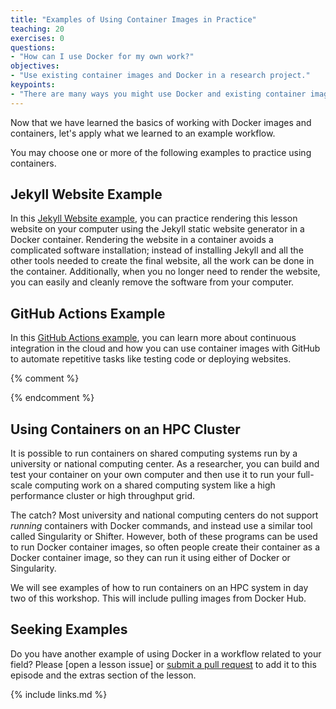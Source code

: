 ```yaml
---
title: "Examples of Using Container Images in Practice"
teaching: 20
exercises: 0
questions:
- "How can I use Docker for my own work?"
objectives:
- "Use existing container images and Docker in a research project."
keypoints:
- "There are many ways you might use Docker and existing container images in your research project."
---
```


Now that we have learned the basics of working with Docker images and containers,
let's apply what we learned to an example workflow.

You may choose one or more of the following examples to practice using containers.

## Jekyll Website Example

In this [Jekyll Website example](../e02-jekyll-lesson-example), you can practice
rendering this lesson website on your computer using the Jekyll static website generator in a Docker container.
Rendering the website in a container avoids a complicated software installation; instead of installing Jekyll and all the other tools needed to create the final website, all the work can be done in the container.
Additionally, when you no longer need to render the website, you can easily and cleanly remove the software from your computer.

## GitHub Actions Example

In this [GitHub Actions example](../e01-github-actions), you can learn more about
continuous integration in the cloud and how you can use container images with GitHub to
automate repetitive tasks like testing code or deploying websites.

{% comment %}
<!--- Placeholder for
## Geospatial Example

Ask @mkuzak to make a PR to add extra for <https://github.com/escience-academy/docker-gdal-demo>

-->
{% endcomment %}

## Using Containers on an HPC Cluster

It is possible to run containers on shared computing systems run by a university or national
computing center. As a researcher, you can build and test your container on your own
computer and then use it to run your full-scale computing work on a shared computing
system like a high performance cluster or high throughput grid.

The catch? Most university and national computing centers do not support *running*
containers with Docker commands, and instead use a similar tool called Singularity or
Shifter. However, both of these programs can be used to run Docker container images,
so often people create their container as a Docker container image, so they can
run it using either of Docker or Singularity.

We will see examples of how to run containers on an HPC system in day two of this workshop.
This will include pulling images from Docker Hub.

## Seeking Examples

Do you have another example of using Docker in a workflow related to your field?  Please [open a lesson issue] or [submit a pull request] to add it to this episode and the extras section of the lesson.


{% include links.md %}

[submit a pull request]: https://github.com/carpentries-incubator/docker-introduction/pulls
